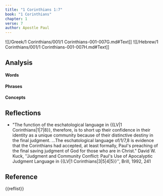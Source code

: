 ```yaml
---
title: "1 Corinthians 1:7"
book: "1 Corinthians"
chapter: 1
verse: 7
author: Apostle Paul
---
```

![[/Greek/1 Corinthians/001/1 Corinthians-001-007G.md#Text]]
![[/Hebrew/1 Corinthians/001/1 Corinthians-001-007H.md#Text]]

## Analysis

#### Words

#### Phrases

#### Concepts

## Reflections

* "The function of the eschatological language in {{LV|1 Corinthians|1|7|8}}, therefore, is to short up their confidence in their identity as a unique community because of their distinctive destiny in the final judgment. ...The eschatological language of/1/7,8 is evidence that the Corinthians had accepted, at least formally, Paul's preaching of the final saving judgment of God for those who are in Christ." <ref>David W. Kuck, ''Judgment and Community Conflict: Paul's Use of Apocalyptic Judgment Language in {{LV|1 Corinthians|3|5|4|5}}'', Brill, 1992, 241</ref>

## Reference

{{reflist}}
